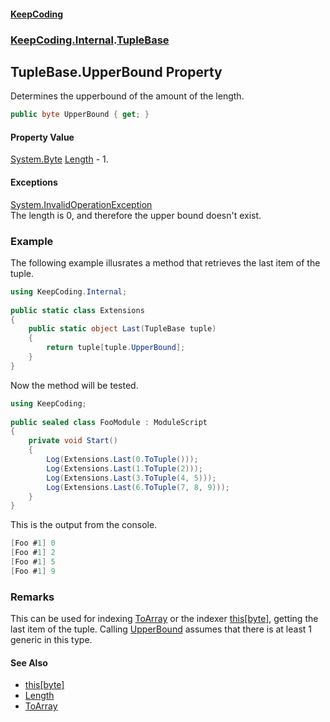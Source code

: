 #### [KeepCoding](index.md 'index')
### [KeepCoding.Internal](KeepCoding_Internal.md 'KeepCoding.Internal').[TupleBase](KeepCoding_Internal_TupleBase.md 'KeepCoding.Internal.TupleBase')
## TupleBase.UpperBound Property
Determines the upperbound of the amount of the length.  
```csharp
public byte UpperBound { get; }
```
#### Property Value
[System.Byte](https://docs.microsoft.com/en-us/dotnet/api/System.Byte 'System.Byte')
[Length](KeepCoding_Internal_TupleBase_Length.md 'KeepCoding.Internal.TupleBase.Length') - 1.  
            
#### Exceptions
[System.InvalidOperationException](https://docs.microsoft.com/en-us/dotnet/api/System.InvalidOperationException 'System.InvalidOperationException')  
The length is 0, and therefore the upper bound doesn't exist.
### Example
The following example illusrates a method that retrieves the last item of the tuple.  
```csharp
using KeepCoding.Internal;  
  
public static class Extensions  
{  
    public static object Last(TupleBase tuple)  
    {  
        return tuple[tuple.UpperBound];  
    }  
}  
```
  
Now the method will be tested.  
```csharp
using KeepCoding;  
  
public sealed class FooModule : ModuleScript  
{  
    private void Start()  
    {  
        Log(Extensions.Last(0.ToTuple()));  
        Log(Extensions.Last(1.ToTuple(2)));  
        Log(Extensions.Last(3.ToTuple(4, 5)));  
        Log(Extensions.Last(6.ToTuple(7, 8, 9)));  
    }  
}  
```
  
This is the output from the console.  
```csharp
[Foo #1] 0  
[Foo #1] 2  
[Foo #1] 5  
[Foo #1] 9  
```
### Remarks
This can be used for indexing [ToArray](KeepCoding_Internal_TupleBase_ToArray.md 'KeepCoding.Internal.TupleBase.ToArray') or the indexer [this[byte]](KeepCoding_Internal_TupleBase_this_byte_.md 'KeepCoding.Internal.TupleBase.this[byte]'), getting the last item of the tuple. Calling [UpperBound](KeepCoding_Internal_TupleBase_UpperBound.md 'KeepCoding.Internal.TupleBase.UpperBound') assumes that there is at least 1 generic in this type.  
#### See Also
- [this[byte]](KeepCoding_Internal_TupleBase_this_byte_.md 'KeepCoding.Internal.TupleBase.this[byte]')
- [Length](KeepCoding_Internal_TupleBase_Length.md 'KeepCoding.Internal.TupleBase.Length')
- [ToArray](KeepCoding_Internal_TupleBase_ToArray.md 'KeepCoding.Internal.TupleBase.ToArray')
